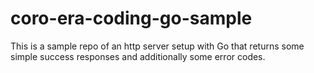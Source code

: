 # coro-era-coding-go-sample
This is a sample repo of an http server setup with Go that returns some simple success responses and additionally some error codes. 

